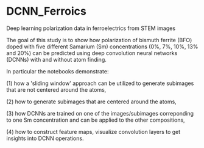 # DCNN_Ferroics
Deep learning polarization data in ferroelectrics from STEM images

The goal of this study is to show how polarization of bismuth ferrite (BFO) doped with five different Samarium (Sm) concentrations (0%, 7%, 10%, 13% and 20%) can be predicted using deep convolution neural networks (DCNNs) with and without atom finding.

In particular the notebooks demonstrate:

(1) how a 'sliding window' approach can be utilized to generate subimages that are not centered around the atoms,

(2) how to generate subimages that are centered around the atoms,

(3) how DCNNs are trained on one of the images/subimages correponding to one Sm concentration and can be applied to the other compositions,

(4) how to construct feature maps, visualize convolution layers to get insights into DCNN operations.
